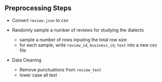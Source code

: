 ## Preprocessing Steps ##

* Convert `review.json` to csv

* Randomly sample a number of reviews for studying the dialects
    - sample a number of rows inputing the total row size
    - for each sample, write `review_id`, `business_id`, `text` into a new csv file

* Data Cleaning
    - Remove punctuations from `review_text`
    - lower case all text

